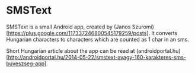 SMSText
=======

SMSText is a small Android app, created by (Janos Szuromi)[https://plus.google.com/117337246800545179259/posts]. It converts Hungarian characters to characters which are counted as 1 char in an sms.

Short Hungarian article about the app can be read at (androidportal.hu)[http://androidportal.hu/2014-05-22/smstext-avagy-160-karakteres-sms-buveszseg-app].
